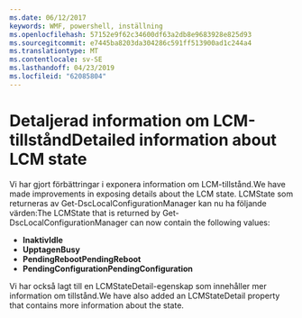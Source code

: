 ```yaml
---
ms.date: 06/12/2017
keywords: WMF, powershell, inställning
ms.openlocfilehash: 57152e9f62c34600df63a2db8e9683928e825d93
ms.sourcegitcommit: e7445ba8203da304286c591ff513900ad1c244a4
ms.translationtype: MT
ms.contentlocale: sv-SE
ms.lasthandoff: 04/23/2019
ms.locfileid: "62085804"
---
```

# <a name="detailed-information-about-lcm-state"></a><span data-ttu-id="19d6b-102">Detaljerad information om LCM-tillstånd</span><span class="sxs-lookup"><span data-stu-id="19d6b-102">Detailed information about LCM state</span></span>

<span data-ttu-id="19d6b-103">Vi har gjort förbättringar i exponera information om LCM-tillstånd.</span><span class="sxs-lookup"><span data-stu-id="19d6b-103">We have made improvements in exposing details about the LCM state.</span></span> <span data-ttu-id="19d6b-104">LCMState som returneras av Get-DscLocalConfigurationManager kan nu ha följande värden:</span><span class="sxs-lookup"><span data-stu-id="19d6b-104">The LCMState that is returned by Get-DscLocalConfigurationManager can now contain the following values:</span></span>

* <span data-ttu-id="19d6b-105">**Inaktiv**</span><span class="sxs-lookup"><span data-stu-id="19d6b-105">**Idle**</span></span>
* <span data-ttu-id="19d6b-106">**Upptagen**</span><span class="sxs-lookup"><span data-stu-id="19d6b-106">**Busy**</span></span>
* <span data-ttu-id="19d6b-107">**PendingReboot**</span><span class="sxs-lookup"><span data-stu-id="19d6b-107">**PendingReboot**</span></span>
* <span data-ttu-id="19d6b-108">**PendingConfiguration**</span><span class="sxs-lookup"><span data-stu-id="19d6b-108">**PendingConfiguration**</span></span>

<span data-ttu-id="19d6b-109">Vi har också lagt till en LCMStateDetail-egenskap som innehåller mer information om tillstånd.</span><span class="sxs-lookup"><span data-stu-id="19d6b-109">We have also added an LCMStateDetail property that contains more information about the state.</span></span>
